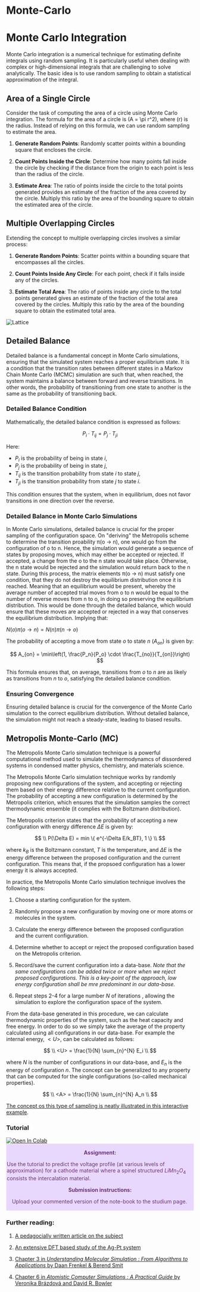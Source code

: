 # Monte-Carlo

# Monte Carlo Integration

Monte Carlo integration is a numerical technique for estimating definite integrals using random sampling. It is particularly useful when dealing with complex or high-dimensional integrals that are challenging to solve analytically. The basic idea is to use random sampling to obtain a statistical approximation of the integral.

## Area of a Single Circle

Consider the task of computing the area of a circle using Monte Carlo integration. The formula for the area of a circle is \(A = \pi r^2\), where \(r\) is the radius. Instead of relying on this formula, we can use random sampling to estimate the area.

1. **Generate Random Points**: Randomly scatter points within a bounding square that encloses the circle.

2. **Count Points Inside the Circle**: Determine how many points fall inside the circle by checking if the distance from the origin to each point is less than the radius of the circle.

3. **Estimate Area**: The ratio of points inside the circle to the total points generated provides an estimate of the fraction of the area covered by the circle. Multiply this ratio by the area of the bounding square to obtain the estimated area of the circle.

## Multiple Overlapping Circles

Extending the concept to multiple overlapping circles involves a similar process:

1. **Generate Random Points**: Scatter points within a bounding square that encompasses all the circles.

2. **Count Points Inside Any Circle**: For each point, check if it falls inside any of the circles.

3. **Estimate Total Area**: The ratio of points inside any circle to the total points generated gives an estimate of the fraction of the total area covered by the circles. Multiply this ratio by the area of the bounding square to obtain the estimated total area.


![Lattice](circles.gif)


## Detailed Balance

Detailed balance is a fundamental concept in Monte Carlo simulations, ensuring that the simulated system reaches a proper equilibrium state. It is a condition that the transition rates between different states in a Markov Chain Monte Carlo (MCMC) simulation are such that, when reached, the system maintains a balance between forward and reverse transitions. In other words, the probability of transitioning from one state to another is the same as the probability of transitioning back.

### Detailed Balance Condition

Mathematically, the detailed balance condition is expressed as follows:

$$
P_i \cdot T_{ij} = P_j \cdot T_{ji}
$$

Here:
- $P_i$ is the probability of being in state $i$,
- $P_j$ is the probability of being in state $j$,
- $T_{ij}$ is the transition probability from state $i$ to state $j$,
- $T_{ji}$ is the transition probability from state $j$ to state $i$.

This condition ensures that the system, when in equilibrium, does not favor transitions in one direction over the reverse.

### Detailed Balance in Monte Carlo Simulations

In Monte Carlo simulations, detailed balance is crucial for the proper sampling of the configuration space. On "deriving" the Metropolis scheme to determine the transition proability π(o → n), one would go from the configuration of o to n. Hence, the simulation would generate a sequence of states by proposing moves, which may either be accepted or rejected. If accepted, a change from the o to the n state would take place. Otherwise, the n state would be rejected and the simulation would return back to the n state. During this process, the  matrix elements π(o → n) must satisfy one condition, that they do not destroy the equilibrium distribution once it is reached. Meaning that an equilibrium would be present, whereby the average number of accepted trial moves from o to n would be equal to the number of reverse moves from n to o, in doing so preserving the equilibrium distribution. This would be done through the detailed balance, which would ensure that these moves are accepted or rejected in a way that conserves the equilibrium distribution. Implying that:

$N(o)π(o → n) = N(n)π(n → o)$

The probability of accepting a move from state $o$ to state $n$ ($A_{on}$) is given by:

$$
A_{on} = \min\left(1, \frac{P_n}{P_o} \cdot \frac{T_{no}}{T_{on}}\right)
$$

This formula ensures that, on average, transitions from $o$ to $n$ are as likely as transitions from $n$ to $o$, satisfying the detailed balance condition.

### Ensuring Convergence

Ensuring detailed balance is crucial for the convergence of the Monte Carlo simulation to the correct equilibrium distribution. Without detailed balance, the simulation might not reach a steady-state, leading to biased results.



## Metropolis Monte-Carlo (MC)

The Metropolis Monte Carlo simulation technique is a powerful computational method used to simulate the thermodynamcs of dissordered systems in condensed matter physics, chemistry, and materials science.

The Metropolis Monte Carlo simulation technique works by randomly proposing new configurations of the system, and accepting or rejecting them based on their energy difference relative to the current configuration. The probability of accepting a new configuration is determined by the Metropolis criterion, which ensures that the simulation samples the correct thermodynamic ensemble (it complies with the Boltzmann distribution).

The Metropolis criterion states that the probability of accepting a new configuration with energy difference $\Delta E$ is given by:

$$
\\
P(\Delta E) = min  \{ e^{-\Delta E/k_BT}, 1  \}
\\
$$

where $k_B$ is the Boltzmann constant, $T$ is the temperature, and $\Delta E$ is the energy difference between the proposed  configuration and the current configuration. This means that, if the propsoed configuration has a lower energy it is always accepted. 


In practice, the Metropolis Monte Carlo simulation technique involves the following steps:

1. Choose a starting configuration for the system.

2. Randomly propose a new configuration by moving one or more atoms or molecules in the system.

3. Calculate the energy difference between the proposed configuration and the current configuration.

4. Determine whether to accept or reject the proposed configuration based on the Metropolis criterion.

5. Record/save the current configuration into a data-base. *Note that the same configurations can be added twice or more when we reject proposed configurations. This is a key-point of the approach, low energy configuration shall be mre predominant in our data-base.* 

6. Repeat steps 2-4 for a large number $N$ of iterations , allowing the simulation to explore the configuration space of the system.

From the data-base generated in this procedure, we can calculate thermodynamic properties of the system, such as the heat capacity and free energy. In order to do so we simply take the average of the property calculated using all configurations in our data-base. For example the internal energy, $<U>$, can be calculated as follows:


$$
\\
<U> = \frac{1}{N} \sum_{n}^{N} E_i
\\
$$

where $N$ is the number of configurations in our data-base, and $E_n$ is the energy of configuration $n$. The concept can be generalized to any property that can be computed for the single configurations (so-called mechanical properties). 

$$
\\
<A> = \frac{1}{N} \sum_{n}^{N} A_n
\\
$$

[The concept os this type of sampling is neatly illustrated in this interactive example](https://chi-feng.github.io/mcmc-demo/app.html?algorithm=RandomWalkMH&target=banana).


### Tutorial

<a target="_blank" href="https://colab.research.google.com/github/jollactic/Modelling_course/blob/main/CE_MC/Tutorial_LMO.ipynb">
  <img src="https://colab.research.google.com/assets/colab-badge.svg" alt="Open In Colab"/>
</a>


<div class="warning" style='padding:0.1em; background-color:#E9D8FD; color:#69337A'>
<span>
<p style='margin-top:1em; text-align:center'>
<b>Assignment:</b></p>
<p style='margin-left:1em;'>

Use the tutorial to predict the voltage profile (at various levels of approximation) for a cathode material where a spinel structured $LiMn_2O_4$ consists the intercalation material.

<p style='margin-top:1em; text-align:center'>
<b>Submission instructions:</b></p>
<p style='margin-left:1em;'>

<p style='margin-left:1em;'>
Upload your commented version of the note-book to the studium page. 

</p></span>
</div>

### Further reading:

1. [A pedagocially written article on the subject](https://iopscience.iop.org/article/10.1088/1361-648X/ab1bbc)

2. [An extensive DFT based study of the Ag-Pt system](http://manuscript.elsevier.com/S1359645416308205/pdf/S1359645416308205.pdf)

3. [Chapter 3 in *Understanding Molecular Simulation : From Algorithms to Applications* by Daan Frenkel & Berend Smit](https://ebookcentral.proquest.com/lib/uu/reader.action?docID=307221)

4. [Chapter 6 in *Atomistic Computer Simulations : A Practical Guide* by Veronika Brázdová and David R. Bowler](https://ebookcentral.proquest.com/lib/uu/reader.action?docID=1161544)
